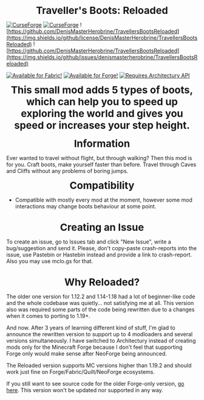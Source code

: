 <div style="align:center; font-weight: bold; font-size: 26px; text-align: center;"><title_name>Traveller's Boots: Reloaded </title_name></div>

[![CurseForge](https://cf.way2muchnoise.eu/travellers-boots.svg)](https://www.curseforge.com/minecraft/mc-mods/travellers-boots)
[![CurseForge](https://cf.way2muchnoise.eu/versions/travellers-boots.svg)](https://www.curseforge.com/minecraft/mc-mods/travellers-boots)
![https://github.com/DenisMasterHerobrine/TravellersBootsReloaded](https://img.shields.io/github/license/DenisMasterHerobrine/TravellersBootsReloaded)
![https://github.com/DenisMasterHerobrine/TravellersBootsReloaded](https://img.shields.io/github/issues/denismasterherobrine/TravellersBootsReloaded)

[![Available for Fabric!](https://github.com/DenisMasterHerobrine/TravellersBootsReloaded/blob/dev/1.19.2/assets/Available_Fabric_Banner.png?raw=true)](https://www.curseforge.com/minecraft/mc-mods/travellers-boots)
[![Available for Forge!](https://github.com/DenisMasterHerobrine/TravellersBootsReloaded/blob/dev/1.19.2/assets/Available_Forge_Banner.png?raw=true)](https://www.curseforge.com/minecraft/mc-mods/travellers-boots)
[![Requires Architectury API](https://github.com/DenisMasterHerobrine/TravellersBootsReloaded/blob/dev/1.19.2/assets/Requires_Architectury_Banner.png?raw=true)](https://www.curseforge.com/minecraft/mc-mods/architectury-api)

<div style="align:center; font-weight: bold; font-size: 26px; text-align: center;"> This small mod adds 5 types of boots, which can help you to speed up exploring the world and gives you speed or increases your step height. </div>
<br>
<div style="align:center; font-weight: bold; font-size: 26px; text-align: center;"><title_name>Information</title_name></div>

Ever wanted to travel without flight, but through walking? Then this mod is for you. Craft boots,
make yourself faster than before. Travel through Caves and Cliffs without any problems of boring
jumps.
<br>
<div style="align:center; font-weight: bold; font-size: 26px; text-align: center;"><title_name>Compatibility</title_name></div>

- Compatible with mostly every mod at the moment, however some mod interactions may change boots behaviour at some point.

<br>
<div style="align:center; font-weight: bold; font-size: 26px; text-align: center;"><title_name>Creating an Issue</title_name></div>

To create an issue, go to Issues tab and click "New Issue", write a bug/suggestion and send it. Please, don't copy-paste crash-reports into the issue, use Pastebin or Hastebin instead and provide a link to crash-report. Also you may use mclo.gs for that.
<br>
<br>
<div style="align:center; font-weight: bold; font-size: 26px; text-align: center;"><title_name>Why Reloaded?</title_name></div>

The older one version for 1.12.2 and 1.14-1.18 had a lot of beginner-like code and the whole codebase was quietly... not satisfying me at all. This version also was required some parts of the code being rewritten due to a changes when it comes to porting to 1.19+.

And now. After 3 years of learning different kind of stuff, I'm glad to announce the rewritten version to support up to 4 modloaders and several versions simultaneously. I have switched to Architectury instead of creating mods only for the Minecraft Forge because I don't feel that supporting Forge only would make sense after NeoForge being announced. 

The Reloaded version supports MC versions higher than 1.19.2 and should work just fine on Forge/Fabric/Quilt/NeoForge ecosystems.

If you still want to see source code for the older Forge-only version, [go here](https://github.com/DenisMasterHerobrine/TravellersBoots). This version won't be updated nor supported in any way.